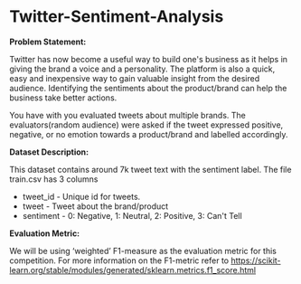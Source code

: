 # Twitter-Sentiment-Analysis
**Problem Statement:**

Twitter has now become a useful way to build one's business as it helps in giving the brand a voice and a personality. The platform is also a quick, easy and inexpensive way to gain valuable insight from the desired audience. Identifying the sentiments about the product/brand can help the business take better actions.

You have with you evaluated tweets about multiple brands. The evaluators(random audience) were asked if the tweet expressed positive, negative, or no emotion towards a product/brand and labelled accordingly.

**Dataset Description:**

This dataset contains around 7k tweet text with the sentiment label.
The file train.csv has 3 columns

* tweet_id - Unique id for tweets. 
* tweet - Tweet about the brand/product 
* sentiment - 0: Negative, 1: Neutral, 2: Positive, 3: Can't Tell

**Evaluation Metric:**

We will be using ‘weighted’ F1-measure as the evaluation metric for this competition. For more information on the F1-metric refer to https://scikit-learn.org/stable/modules/generated/sklearn.metrics.f1_score.html
